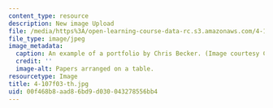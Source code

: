 ```yaml
---
content_type: resource
description: New image Upload
file: /media/https%3A/open-learning-course-data-rc.s3.amazonaws.com/4-107-march-portfolio-seminar-fall-2003/00f468b8aad86bd9d030043278556bb4_4-107f03-th.jpg
file_type: image/jpeg
image_metadata:
  caption: An example of a portfolio by Chris Becker. (Image courtesy Chris Becker.)
  credit: ''
  image-alt: Papers arranged on a table.
resourcetype: Image
title: 4-107f03-th.jpg
uid: 00f468b8-aad8-6bd9-d030-043278556bb4
---
```

